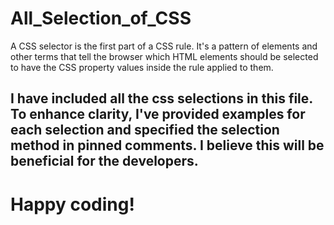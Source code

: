 # All_Selection_of_CSS
A CSS selector is the first part of a CSS rule. It's a pattern of elements and other terms that tell the browser which HTML elements should be selected to have the CSS property values inside the rule applied to them. 

<h2>I have included all the css selections in this file. To enhance clarity, I've provided examples for each selection and specified the selection method in pinned comments. I believe this will be beneficial for the developers.<h2/>

<h1>Happy coding!</h1>
